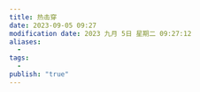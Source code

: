 ```yaml
---
title: 热击穿
date: 2023-09-05 09:27
modification date: 2023 九月 5日 星期二 09:27:12
aliases:
  - 
tags:
  - 
publish: "true"
---
```



